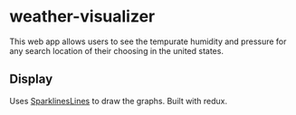 # weather-visualizer

This web app allows users to see the tempurate humidity and pressure for any search location of their choosing in the united states.

## Display

Uses [SparklinesLines](https://github.com/borisyankov/react-sparklines) to draw the graphs. Built with redux.
